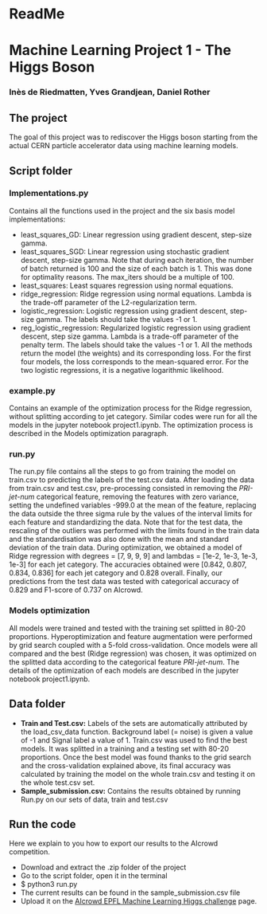 # ReadMe
# Machine Learning Project 1 - The Higgs Boson
### Inès de Riedmatten, Yves Grandjean, Daniel Rother


##  The project
The goal of this project was to rediscover the Higgs boson starting from the actual CERN particle accelerator data using machine learning models.

##  Script folder

### Implementations.py
Contains all the functions used in the project and the six basis model implementations:
+ least_squares_GD: Linear regression using gradient descent, step-size gamma.
+ least_squares_SGD: Linear regression using stochastic gradient descent, step-size gamma. Note that during each iteration, the number of batch returned is 100 and the size of each batch is 1. This was done for optimality reasons. The max_iters should be a multiple of 100.
+ least_squares: Least squares regression using normal equations.
+ ridge_regression: Ridge regression using normal equations. Lambda is the trade-off parameter of the L2-regularization term.
+ logistic_regression: Logistic regression using gradient descent, step-size gamma. The labels should take the values -1 or 1.
+ reg_logistic_regression: Regularized logistic regression using gradient descent, step size gamma. Lambda is a trade-off parameter of the penalty term. The labels should take the values -1 or 1.
All the methods return the model (the weights) and its corresponding loss. For the first four models, the loss corresponds to the mean-squared error. For the two logistic regressions, it is a negative logarithmic likelihood.  

### example.py

Contains an example of the optimization process for the Ridge regression, without splitting according to jet category. Similar codes were run for all the models in the jupyter notebook project1.ipynb. The optimization process is described in the Models optimization paragraph.


### run.py

The run.py file contains all the steps to go from training the model on train.csv to predicting the labels of the test.csv data. After loading the data from train.csv and test.csv, pre-processing consisted in removing the _PRI-jet-num_ categorical feature, removing the features with zero variance, setting the undefined variables -999.0 at the mean of the feature, replacing the data outside the three sigma rule by the values of the interval limits for each feature and standardizing the data. Note that for the test data, the rescaling of the outliers was performed with the limits found in the train data and the standardisation was also done with the mean and standard deviation of the train data. During optimization, we obtained a model of Ridge regression with degrees = [7, 9, 9, 9] and lambdas = [1e-2, 1e-3, 1e-3, 1e-3] for each jet category. The accuracies obtained were [0.842, 0.807, 0.834, 0.836] for each jet category and 0.828 overall. Finally, our predictions from the test data was tested with categorical accuracy of 0.829 and F1-score of 0.737 on AIcrowd.

### Models optimization
All models were trained and tested with the training set splitted in 80-20 proportions. Hyperoptimization and feature augmentation were performed by grid search coupled with a 5-fold cross-validation. Once models were all compared and the best (Ridge regression) was chosen, it was optimized on the splitted data according to the categorical feature _PRI-jet-num_.
The details of the optimization of each models are described in the jupyter notebook project1.ipynb.

## Data folder

+ **Train and Test.csv:** Labels of the sets are automatically attributed by the load_csv_data function. Background label (= noise) is given a value of -1 and Signal label a value of 1. Train.csv was used to find the best models. It was splitted in a training and a testing set with 80-20 proportions. Once the best model was found thanks to the grid search and the cross-validation explained above, its final accuracy was calculated by training the model on the whole train.csv and testing it on the whole test.csv set.
+ **Sample_submission.csv:** Contains the results obtained by running Run.py on our sets of data, train and test.csv


## Run the code
Here we explain to you how to export our results to the AIcrowd competition.
+ Download and extract the .zip folder of the project
+ Go to the script folder, open it in the terminal
+ $ python3 run.py
+ The current results can be found in the sample_submission.csv file
+ Upload it on the [AIcrowd EPFL Machine Learning Higgs challenge](https://www.aicrowd.com/challenges/epfl-machine-learning-higgs) page.

